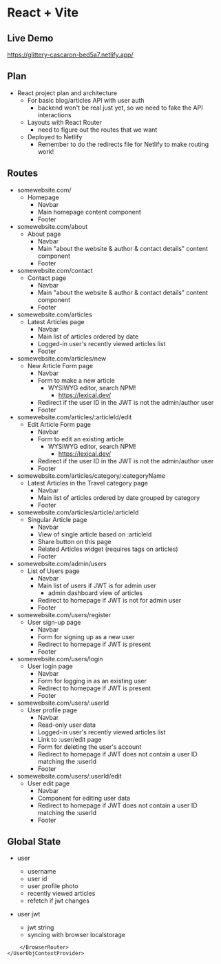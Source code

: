 # React + Vite

## Live Demo

https://glittery-cascaron-bed5a7.netlify.app/




## Plan

- React project plan and architecture 
	- For basic blog/articles API with user auth 
		- backend won't be real just yet, so we need to fake the API interactions
	- Layouts with React Router 
		- need to figure out the routes that we want 
	- Deployed to Netlify 
		- Remember to do the redirects file for Netlify to make routing work! 


## Routes 


- somewebsite.com/
	- Homepage 
		- Navbar
		- Main homepage content component
		- Footer 
- somewebsite.com/about
	- About page 
		- Navbar
		- Main "about the website & author & contact details" content component
		- Footer 
- somewebsite.com/contact
	- Contact page 
		- Navbar
		- Main "about the website & author & contact details" content component
		- Footer 
- somewebsite.com/articles
	- Latest Articles page 
		- Navbar
		- Main list of articles ordered by date
		- Logged-in user's recently viewed articles list 
		- Footer 
- somewebsite.com/articles/new
	- New Article Form page 
		- Navbar
		- Form to make a new article
			- WYSIWYG editor, search NPM! 
				- https://lexical.dev/ 
		- Redirect if the user ID in the JWT is not the admin/author user 
		- Footer 
- somewebsite.com/articles/:articleId/edit
	- Edit Article Form page 
		- Navbar
		- Form to edit an existing article
			- WYSIWYG editor, search NPM! 
				- https://lexical.dev/ 
		- Redirect if the user ID in the JWT is not the admin/author user 
		- Footer 
- somewebsite.com/articles/category/:categoryName
	- Latest Articles in the Travel category page 
		- Navbar
		- Main list of articles ordered by date grouped by category
		- Footer 
- somewebsite.com/articles/article/:articleId
	- Singular Article page 
		- Navbar
		- View of single article based on :articleId 
		- Share button on this page
		- Related Articles widget (requires tags on articles)
		- Footer 
- somewebsite.com/admin/users
	- List of Users page 
		- Navbar
		- Main list of users if JWT is for admin user
			- admin dashboard view of articles
		- Redirect to homepage if JWT is not for admin user
		- Footer 
- somewebsite.com/users/register
	- User sign-up page
		- Navbar
		- Form for signing up as a new user
		- Redirect to homepage if JWT is present
		- Footer 	
- somewebsite.com/users/login
	- User login page
		- Navbar
		- Form for logging in as an existing user
		- Redirect to homepage if JWT is present
		- Footer 
- somewebsite.com/users/:userId
	- User profile page
		- Navbar
		- Read-only user data
		- Logged-in user's recently viewed articles list 
		- Link to :user/edit page 
		- Form for deleting the user's account 
		- Redirect to homepage if JWT does not contain a user ID matching the :userId
		- Footer 
- somewebsite.com/users/:userId/edit
	- User edit page 
		- Navbar
		- Component for editing user data 
		- Redirect to homepage if JWT does not contain a user ID matching the :userId
		- Footer 




## Global State

- user 
	- username
	- user id 
	- user profile photo 
	- recently viewed articles 
	- refetch if jwt changes 

- user jwt 
	- jwt string 
	- syncing with browser localstorage 

<UserJwtContextProvider>
	<UserObjContextProvider>
		<BrowserRouter>

		</BrowserRouter>
	</UserObjContextProvider>
</UserJwtContextProvider>